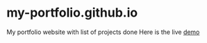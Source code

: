 # my-portfolio.github.io
My portfolio website with list of projects done
Here is the live [demo](https://oluwatobiloba136/my-portfolio.github.io)
